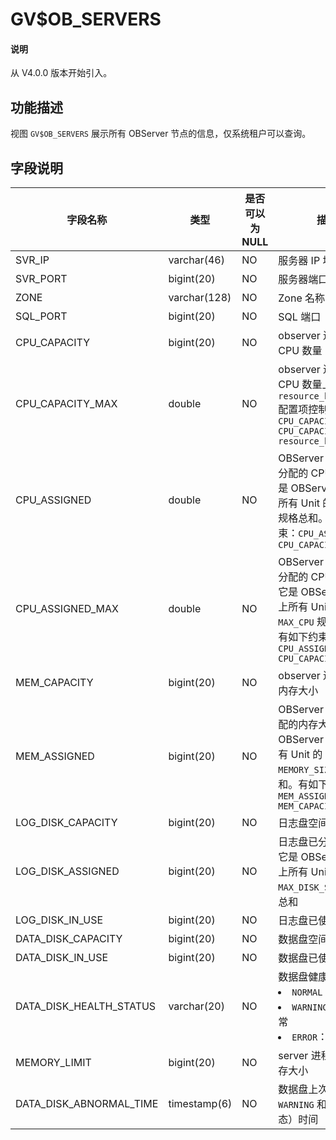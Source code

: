 # GV$OB_SERVERS

<main id="notice" type='explain'>
  <h4>说明</h4>
  <p>从 V4.0.0 版本开始引入。</p>
</main>

## 功能描述

视图 `GV$OB_SERVERS` 展示所有 OBServer 节点的信息，仅系统租户可以查询。

## 字段说明

|   字段名称   |   类型       | 是否可以为 NULL |      描述              |
|-------------|--------------|----------------|------------------------|
| SVR_IP                  | varchar(46)  | NO         | 服务器 IP 地址  |
| SVR_PORT                | bigint(20)   | NO         | 服务器端口号     |
| ZONE                    | varchar(128) | NO         | Zone 名称    |
| SQL_PORT                | bigint(20)   | NO         | SQL 端口     |
| CPU_CAPACITY            | bigint(20)   | NO         | observer 进程可用的 CPU 数量   |
| CPU_CAPACITY_MAX        | double       | NO         | observer 进程可用的 CPU 数量上界。它由 `resource_hard_limit` 配置项控制： `CPU_CAPACITY_MAX =  CPU_CAPACITY * resource_hard_limit` |
| CPU_ASSIGNED            | double       | NO         | OBServer 节点已经分配的 CPU 数量，它是 OBServer 节点上所有 Unit 的 `MIN_CPU` 规格总和。有如下约束：`CPU_ASSIGNED <= CPU_CAPACITY`                                 |
| CPU_ASSIGNED_MAX        | double       | NO         | OBServer 节点已经分配的 CPU 上界值，它是 OBServer 节点上所有 Unit 的 `MAX_CPU` 规格总和。有如下约束：`CPU_ASSIGNED_MAX <= CPU_CAPACITY_MAX`                        |
| MEM_CAPACITY            | bigint(20)   | NO         | observer 进程可用的内存大小      |
| MEM_ASSIGNED            | bigint(20)   | NO         | OBServer 节点已分配的内存大小，它是 OBServer 节点上所有 Unit 的 `MEMORY_SIZE` 规格总和。有如下约束：`MEM_ASSIGNED <= MEM_CAPACITY`                                  |
| LOG_DISK_CAPACITY       | bigint(20)   | NO         | 日志盘空间总大小   |
| LOG_DISK_ASSIGNED       | bigint(20)   | NO         | 日志盘已分配大小，它是 OBServer 节点上所有 Unit 的 `MAX_DISK_SIZE` 规格总和                         |
| LOG_DISK_IN_USE         | bigint(20)   | NO         | 日志盘已使用大小           |
| DATA_DISK_CAPACITY      | bigint(20)   | NO         | 数据盘空间总大小   |
| DATA_DISK_IN_USE        | bigint(20)   | NO         | 数据盘已使用大小   |
| DATA_DISK_HEALTH_STATUS | varchar(20)  | NO         | 数据盘健康状态 <li> `NORMAL`：正常状态   <li> `WARNING`：存在异常   <li> `ERROR`：存在错误    |
| MEMORY_LIMIT            | bigint(20)   | NO         | server 进程可用的内存大小    |
| DATA_DISK_ABNORMAL_TIME | timestamp(6) | NO         | 数据盘上次异常（ `WARNING` 和 `ERROR` 状态）时间                             |
